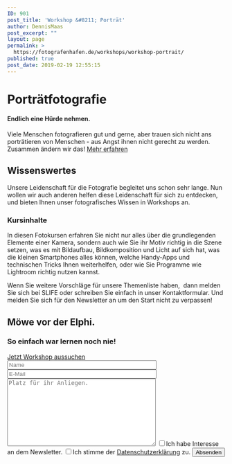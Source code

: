 ```yaml
---
ID: 901
post_title: 'Workshop &#8211; Porträt'
author: DennisMaas
post_excerpt: ""
layout: page
permalink: >
  https://fotografenhafen.de/workshops/workshop-portrait/
published: true
post_date: 2019-02-19 12:55:15
---
```

<h1>Porträtfotografie</h1>
<h4>Endlich eine Hürde nehmen.</h4>
Viele Menschen fotografieren gut und gerne, aber trauen sich nicht ans porträtieren von Menschen - aus Angst ihnen nicht gerecht zu werden. Zusammen ändern wir das!

<a href="#weiterlesen" role="button">
Mehr erfahren
</a>
<h2>Wissenswertes</h2>
Unsere Leidenschaft für die Fotografie begleitet uns schon sehr lange. Nun wollen wir auch anderen helfen diese Leidenschaft für sich zu entdecken, und bieten Ihnen unser fotografisches Wissen in Workshops an.
<h3>Kursinhalte</h3>
In diesen Fotokursen erfahren Sie nicht nur alles über die grundlegenden Elemente einer Kamera, sondern auch wie Sie ihr Motiv richtig in die Szene setzen, was es mit Bildaufbau, Bildkomposition und Licht auf sich hat, was die kleinen Smartphones alles können, welche Handy-Apps und technischen Tricks Ihnen weiterhelfen, oder wie Sie Programme wie Lightroom richtig nutzen kannst.

Wenn Sie weitere Vorschläge für unsere Themenliste haben,&nbsp; dann melden Sie sich bei SLIFE oder schreiben Sie einfach in unser Kontaktformular. Und melden Sie sich für den Newsletter an um den Start nicht zu verpassen!
<h2>Möwe vor der Elphi.</h2>
<h3>So einfach war lernen noch nie!</h3>
<a href="#weiterlesen" role="button">
Jetzt Workshop aussuchen
</a>

<form action="/wp-admin/admin-ajax.php#wpcf7-f415-o1" method="post" novalidate="novalidate">
<input type="hidden" name="_wpcf7" value="415">
<input type="hidden" name="_wpcf7_version" value="5.1.3">
<input type="hidden" name="_wpcf7_locale" value="en_US">
<input type="hidden" name="_wpcf7_unit_tag" value="wpcf7-f415-o1">
<input type="hidden" name="_wpcf7_container_post" value="0">
<input type="hidden" name="_wpcf7cf_hidden_group_fields" value="">
<input type="hidden" name="_wpcf7cf_hidden_groups" value="">
<input type="hidden" name="_wpcf7cf_visible_groups" value="">
<input type="hidden" name="_wpcf7cf_options" value="{&quot;form_id&quot;:415,&quot;conditions&quot;:[{&quot;then_field&quot;:&quot;-1&quot;,&quot;and_rules&quot;:[{&quot;if_field&quot;:&quot;-1&quot;,&quot;operator&quot;:&quot;equals&quot;,&quot;if_value&quot;:&quot;Interiorfotografie&quot;}]},{&quot;then_field&quot;:&quot;-1&quot;,&quot;and_rules&quot;:[{&quot;if_field&quot;:&quot;-1&quot;,&quot;operator&quot;:&quot;equals&quot;,&quot;if_value&quot;:&quot;Exteriorfotografie&quot;}]},{&quot;then_field&quot;:&quot;-1&quot;,&quot;and_rules&quot;:[{&quot;if_field&quot;:&quot;-1&quot;,&quot;operator&quot;:&quot;equals&quot;,&quot;if_value&quot;:&quot;Portru00e4tfotografie&quot;}]},{&quot;then_field&quot;:&quot;-1&quot;,&quot;and_rules&quot;:[{&quot;if_field&quot;:&quot;-1&quot;,&quot;operator&quot;:&quot;equals&quot;,&quot;if_value&quot;:&quot;Fashionfotografie&quot;}]},{&quot;then_field&quot;:&quot;-1&quot;,&quot;and_rules&quot;:[{&quot;if_field&quot;:&quot;-1&quot;,&quot;operator&quot;:&quot;equals&quot;,&quot;if_value&quot;:&quot;Hochzeitsfotografie&quot;}]},{&quot;then_field&quot;:&quot;-1&quot;,&quot;and_rules&quot;:[{&quot;if_field&quot;:&quot;-1&quot;,&quot;operator&quot;:&quot;equals&quot;,&quot;if_value&quot;:&quot;Veranstaltungsfotografie&quot;}]},{&quot;then_field&quot;:&quot;-1&quot;,&quot;and_rules&quot;:[{&quot;if_field&quot;:&quot;-1&quot;,&quot;operator&quot;:&quot;equals&quot;,&quot;if_value&quot;:&quot;Produktfotografie&quot;}]},{&quot;then_field&quot;:&quot;-1&quot;,&quot;and_rules&quot;:[{&quot;if_field&quot;:&quot;-1&quot;,&quot;operator&quot;:&quot;equals&quot;,&quot;if_value&quot;:&quot;Foodfotografie&quot;}]},{&quot;then_field&quot;:&quot;-1&quot;,&quot;and_rules&quot;:[{&quot;if_field&quot;:&quot;-1&quot;,&quot;operator&quot;:&quot;equals&quot;,&quot;if_value&quot;:&quot;Social Media&quot;}]}],&quot;settings&quot;:{&quot;animation&quot;:&quot;yes&quot;,&quot;animation_intime&quot;:200,&quot;animation_outtime&quot;:200,&quot;notice_dismissed&quot;:false}}">

<input type="text" name="Name" value="" size="40" aria-invalid="false" placeholder="Name">
<input type="email" name="your-email" value="" size="40" aria-required="true" aria-invalid="false" placeholder="E-Mail">
<textarea name="Besonderheiten" cols="40" rows="10" aria-required="true" aria-invalid="false" placeholder="Platz für ihr Anliegen."></textarea>
<input type="checkbox" name="Newsletter[]" value="Ich habe Interesse an dem Newsletter.">Ich habe Interesse an dem Newsletter.
<label><input type="checkbox" name="Daten" value="1" aria-invalid="false">Ich stimme der
<a href=" https://fotografenhafen.de/datenschutzerklärung"> Datenschutzerklärung</a> zu.</label>
<input type="submit" value="Absenden">
<p style="display: none !important"><input type="hidden" name="referer-page" value="https://fotografenhafen.de/wp-admin/post.php?post=901&amp;action=elementor" aria-invalid="false"></p>
<!-- Chimpmail extension by Renzo Johnson -->

</form>